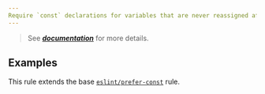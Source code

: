 ```yaml
---
Require `const` declarations for variables that are never reassigned after declared
---
```


> See [***documentation***](https://developer.huawei.com/consumer/{{region}}/doc/harmonyos-guides-{{apiVersion}}/ide_prefer-const-{{apiVersion}}) for more details.

## Examples

This rule extends the base [`eslint/prefer-const`](https://eslint.org/docs/rules/prefer-const) rule.
